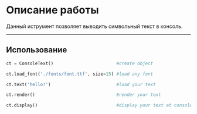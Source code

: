 # Описание работы
Данный иструмент позволяет выводить символьный текст в консоль.


____


## Использование
```PYTHON
ct = ConsoleText()                        #create object

ct.load_font('./fonts/font.ttf', size=15) #load any font

ct.text('hello!')                         #load your text

ct.render()                               #render your text

ct.display()                              #display your text at console

```
